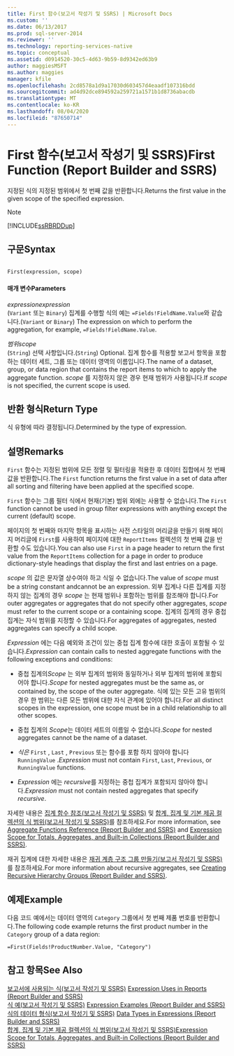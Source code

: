 ```yaml
---
title: First 함수(보고서 작성기 및 SSRS) | Microsoft Docs
ms.custom: ''
ms.date: 06/13/2017
ms.prod: sql-server-2014
ms.reviewer: ''
ms.technology: reporting-services-native
ms.topic: conceptual
ms.assetid: d0914520-30c5-4d63-9b59-8d9342ed63b9
author: maggiesMSFT
ms.author: maggies
manager: kfile
ms.openlocfilehash: 2cd8578a1d9a17030d603457d4eaadf107316bdd
ms.sourcegitcommit: ad4d92dce894592a259721a1571b1d8736abacdb
ms.translationtype: MT
ms.contentlocale: ko-KR
ms.lasthandoff: 08/04/2020
ms.locfileid: "87650714"
---
```

# <a name="first-function-report-builder-and-ssrs"></a><span data-ttu-id="126e2-102">First 함수(보고서 작성기 및 SSRS)</span><span class="sxs-lookup"><span data-stu-id="126e2-102">First Function (Report Builder and SSRS)</span></span>
  <span data-ttu-id="126e2-103">지정된 식의 지정된 범위에서 첫 번째 값을 반환합니다.</span><span class="sxs-lookup"><span data-stu-id="126e2-103">Returns the first value in the given scope of the specified expression.</span></span>  
  
> [!NOTE]  
>  [!INCLUDE[ssRBRDDup](../../includes/ssrbrddup-md.md)]  
  
## <a name="syntax"></a><span data-ttu-id="126e2-104">구문</span><span class="sxs-lookup"><span data-stu-id="126e2-104">Syntax</span></span>  
  
```  
  
First(expression, scope)  
```  
  
#### <a name="parameters"></a><span data-ttu-id="126e2-105">매개 변수</span><span class="sxs-lookup"><span data-stu-id="126e2-105">Parameters</span></span>  
 <span data-ttu-id="126e2-106">*expression*</span><span class="sxs-lookup"><span data-stu-id="126e2-106">*expression*</span></span>  
 <span data-ttu-id="126e2-107">(`Variant` 또는 `Binary`) 집계를 수행할 식의 예는 `=Fields!FieldName.Value`와 같습니다.</span><span class="sxs-lookup"><span data-stu-id="126e2-107">(`Variant` or `Binary`) The expression on which to perform the aggregation, for example, `=Fields!FieldName.Value`.</span></span>  
  
 <span data-ttu-id="126e2-108">*범위*</span><span class="sxs-lookup"><span data-stu-id="126e2-108">*scope*</span></span>  
 <span data-ttu-id="126e2-109">(`String`) 선택 사항입니다.</span><span class="sxs-lookup"><span data-stu-id="126e2-109">(`String`) Optional.</span></span> <span data-ttu-id="126e2-110">집계 함수를 적용할 보고서 항목을 포함하는 데이터 세트, 그룹 또는 데이터 영역의 이름입니다.</span><span class="sxs-lookup"><span data-stu-id="126e2-110">The name of a dataset, group, or data region that contains the report items to which to apply the aggregate function.</span></span> <span data-ttu-id="126e2-111">*scope* 를 지정하지 않은 경우 현재 범위가 사용됩니다.</span><span class="sxs-lookup"><span data-stu-id="126e2-111">If *scope* is not specified, the current scope is used.</span></span>  
  
## <a name="return-type"></a><span data-ttu-id="126e2-112">반환 형식</span><span class="sxs-lookup"><span data-stu-id="126e2-112">Return Type</span></span>  
 <span data-ttu-id="126e2-113">식 유형에 따라 결정됩니다.</span><span class="sxs-lookup"><span data-stu-id="126e2-113">Determined by the type of expression.</span></span>  
  
## <a name="remarks"></a><span data-ttu-id="126e2-114">설명</span><span class="sxs-lookup"><span data-stu-id="126e2-114">Remarks</span></span>  
 <span data-ttu-id="126e2-115">`First` 함수는 지정된 범위에 모든 정렬 및 필터링을 적용한 후 데이터 집합에서 첫 번째 값을 반환합니다.</span><span class="sxs-lookup"><span data-stu-id="126e2-115">The `First` function returns the first value in a set of data after all sorting and filtering have been applied at the specified scope.</span></span>  
  
 <span data-ttu-id="126e2-116">`First` 함수는 그룹 필터 식에서 현재(기본) 범위 외에는 사용할 수 없습니다.</span><span class="sxs-lookup"><span data-stu-id="126e2-116">The `First` function cannot be used in group filter expressions with anything except the current (default) scope.</span></span>  
  
 <span data-ttu-id="126e2-117">페이지의 첫 번째와 마지막 항목을 표시하는 사전 스타일의 머리글을 만들기 위해 페이지 머리글에 `First`를 사용하여 페이지에 대한 `ReportItems` 컬렉션의 첫 번째 값을 반환할 수도 있습니다.</span><span class="sxs-lookup"><span data-stu-id="126e2-117">You can also use `First` in a page header to return the first value from the `ReportItems` collection for a page in order to produce dictionary-style headings that display the first and last entries on a page.</span></span>  
  
 <span data-ttu-id="126e2-118">*scope* 의 값은 문자열 상수여야 하고 식일 수 없습니다.</span><span class="sxs-lookup"><span data-stu-id="126e2-118">The value of *scope* must be a string constant andcannot be an expression.</span></span> <span data-ttu-id="126e2-119">외부 집계나 다른 집계를 지정하지 않는 집계의 경우 *scope* 는 현재 범위나 포함하는 범위를 참조해야 합니다.</span><span class="sxs-lookup"><span data-stu-id="126e2-119">For outer aggregates or aggregates that do not specify other aggregates, *scope* must refer to the current scope or a containing scope.</span></span> <span data-ttu-id="126e2-120">집계의 집계의 경우 중첩 집계는 자식 범위를 지정할 수 있습니다.</span><span class="sxs-lookup"><span data-stu-id="126e2-120">For aggregates of aggregates, nested aggregates can specify a child scope.</span></span>  
  
 <span data-ttu-id="126e2-121">*Expression* 에는 다음 예외와 조건이 있는 중첩 집계 함수에 대한 호출이 포함될 수 있습니다.</span><span class="sxs-lookup"><span data-stu-id="126e2-121">*Expression* can contain calls to nested aggregate functions with the following exceptions and conditions:</span></span>  
  
-   <span data-ttu-id="126e2-122">중첩 집계의*Scope* 는 외부 집계의 범위와 동일하거나 외부 집계의 범위에 포함되어야 합니다.</span><span class="sxs-lookup"><span data-stu-id="126e2-122">*Scope* for nested aggregates must be the same as, or contained by, the scope of the outer aggregate.</span></span> <span data-ttu-id="126e2-123">식에 있는 모든 고유 범위의 경우 한 범위는 다른 모든 범위에 대한 자식 관계에 있어야 합니다.</span><span class="sxs-lookup"><span data-stu-id="126e2-123">For all distinct scopes in the expression, one scope must be in a child relationship to all other scopes.</span></span>  
  
-   <span data-ttu-id="126e2-124">중첩 집계의 *Scope*는 데이터 세트의 이름일 수 없습니다.</span><span class="sxs-lookup"><span data-stu-id="126e2-124">*Scope* for nested aggregates cannot be the name of a dataset.</span></span>  
  
-   <span data-ttu-id="126e2-125">*식은* `First` , `Last` , `Previous` 또는 함수를 포함 하지 않아야 합니다 `RunningValue` .</span><span class="sxs-lookup"><span data-stu-id="126e2-125">*Expression* must not contain `First`, `Last`, `Previous`, or `RunningValue` functions.</span></span>  
  
-   <span data-ttu-id="126e2-126">*Expression* 에는 *recursive*를 지정하는 중첩 집계가 포함되지 않아야 합니다.</span><span class="sxs-lookup"><span data-stu-id="126e2-126">*Expression* must not contain nested aggregates that specify *recursive*.</span></span>  
  
 <span data-ttu-id="126e2-127">자세한 내용은 [집계 함수 참조&#40;보고서 작성기 및 SSRS&#41;](report-builder-functions-aggregate-functions-reference.md) 및 [합계, 집계 및 기본 제공 컬렉션의 식 범위&#40;보고서 작성기 및 SSRS&#41;](expression-scope-for-totals-aggregates-and-built-in-collections.md)를 참조하세요.</span><span class="sxs-lookup"><span data-stu-id="126e2-127">For more information, see [Aggregate Functions Reference &#40;Report Builder and SSRS&#41;](report-builder-functions-aggregate-functions-reference.md) and [Expression Scope for Totals, Aggregates, and Built-in Collections &#40;Report Builder and SSRS&#41;](expression-scope-for-totals-aggregates-and-built-in-collections.md).</span></span>  
  
 <span data-ttu-id="126e2-128">재귀 집계에 대한 자세한 내용은 [재귀 계층 구조 그룹 만들기&#40;보고서 작성기 및 SSRS&#41;](creating-recursive-hierarchy-groups-report-builder-and-ssrs.md)를 참조하세요.</span><span class="sxs-lookup"><span data-stu-id="126e2-128">For more information about recursive aggregates, see [Creating Recursive Hierarchy Groups &#40;Report Builder and SSRS&#41;](creating-recursive-hierarchy-groups-report-builder-and-ssrs.md).</span></span>  
  
## <a name="example"></a><span data-ttu-id="126e2-129">예제</span><span class="sxs-lookup"><span data-stu-id="126e2-129">Example</span></span>  
 <span data-ttu-id="126e2-130">다음 코드 예에서는 데이터 영역의 `Category` 그룹에서 첫 번째 제품 번호를 반환합니다.</span><span class="sxs-lookup"><span data-stu-id="126e2-130">The following code example returns the first product number in the `Category` group of a data region:</span></span>  
  
```  
=First(Fields!ProductNumber.Value, "Category")  
```  
  
## <a name="see-also"></a><span data-ttu-id="126e2-131">참고 항목</span><span class="sxs-lookup"><span data-stu-id="126e2-131">See Also</span></span>  
 <span data-ttu-id="126e2-132">[보고서에 사용되는 식&#40;보고서 작성기 및 SSRS&#41;](expression-uses-in-reports-report-builder-and-ssrs.md) </span><span class="sxs-lookup"><span data-stu-id="126e2-132">[Expression Uses in Reports &#40;Report Builder and SSRS&#41;](expression-uses-in-reports-report-builder-and-ssrs.md) </span></span>  
 <span data-ttu-id="126e2-133">[식 예&#40;보고서 작성기 및 SSRS&#41;](expression-examples-report-builder-and-ssrs.md) </span><span class="sxs-lookup"><span data-stu-id="126e2-133">[Expression Examples &#40;Report Builder and SSRS&#41;](expression-examples-report-builder-and-ssrs.md) </span></span>  
 <span data-ttu-id="126e2-134">[식의 데이터 형식&#40;보고서 작성기 및 SSRS&#41;](expressions-report-builder-and-ssrs.md) </span><span class="sxs-lookup"><span data-stu-id="126e2-134">[Data Types in Expressions &#40;Report Builder and SSRS&#41;](expressions-report-builder-and-ssrs.md) </span></span>  
 [<span data-ttu-id="126e2-135">합계, 집계 및 기본 제공 컬렉션의 식 범위&#40;보고서 작성기 및 SSRS&#41;</span><span class="sxs-lookup"><span data-stu-id="126e2-135">Expression Scope for Totals, Aggregates, and Built-in Collections &#40;Report Builder and SSRS&#41;</span></span>](expression-scope-for-totals-aggregates-and-built-in-collections.md)  
  
  
